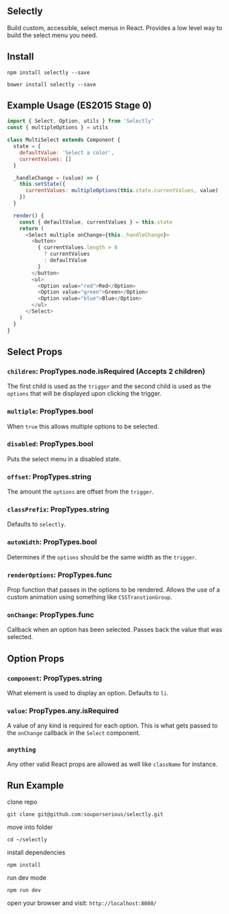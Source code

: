## Selectly

Build custom, accessible, select menus in React. Provides a low level way to build the select menu you need.

## Install

`npm install selectly --save`

`bower install selectly --save`

## Example Usage (ES2015 Stage 0)

```javascript
import { Select, Option, utils } from 'Selectly'
const { multipleOptions } = utils

class MultiSelect extends Component {
  state = {
    defaultValue: 'Select a color',
    currentValues: []
  }

  _handleChange = (value) => {
    this.setState({
      currentValues: multipleOptions(this.state.currentValues, value)
    })
  }

  render() {
    const { defaultValue, currentValues } = this.state
    return (
      <Select multiple onChange={this._handleChange}>
        <button>
          { currentValues.length > 0
            ? currentValues
            : defaultValue
          }
        </button>
        <ul>
          <Option value="red">Red</Option>
          <Option value="green">Green</Option>
          <Option value="blue">Blue</Option>
        </ul>
      </Select>
    )
  }
}
```

## Select Props

### `children`: PropTypes.node.isRequired (Accepts 2 children)

The first child is used as the `trigger` and the second child is used as the `options` that will be displayed upon clicking the trigger.

### `multiple`: PropTypes.bool

When `true` this allows multiple options to be selected.

### `disabled`: PropTypes.bool

Puts the select menu in a disabled state.

### `offset`: PropTypes.string

The amount the `options` are offset from the `trigger`.

### `classPrefix`: PropTypes.string

Defaults to `selectly`.

### `autoWidth`: PropTypes.bool

Determines if the `options` should be the same width as the `trigger`.

### `renderOptions`: PropTypes.func

Prop function that passes in the options to be rendered. Allows the use of a custom animation using something like `CSSTranstionGroup`.

### `onChange`: PropTypes.func

Callback when an option has been selected. Passes back the value that was selected.

## Option Props

### `component`: PropTypes.string

What element is used to display an option. Defaults to `li`.

### `value`: PropTypes.any.isRequired

A value of any kind is required for each option. This is what gets passed to the `onChange` callback in the `Select` component.

### `anything`

Any other valid React props are allowed as well like `className` for instance.

## Run Example

clone repo

`git clone git@github.com:souporserious/selectly.git`

move into folder

`cd ~/selectly`

install dependencies

`npm install`

run dev mode

`npm run dev`

open your browser and visit: `http://localhost:8080/`
